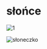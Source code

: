 # słońce
![1](http://wrzutka.pl/files/walls/aab88c15/x.jpg9)

![słoneczko](http://clipart-library.com/images/rTnKEoj6c.jpg)
